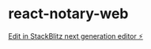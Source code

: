# react-notary-web

[Edit in StackBlitz next generation editor ⚡️](https://stackblitz.com/~/github.com/djdev3k-star/react-notary-web)